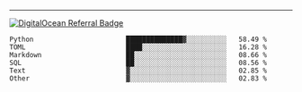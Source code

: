 ---
[![DigitalOcean Referral Badge](https://web-platforms.sfo2.digitaloceanspaces.com/WWW/Badge%203.svg)](https://www.digitalocean.com/?refcode=37fa54d82492&utm_campaign=Referral_Invite&utm_medium=Referral_Program&utm_source=badge)

<!--START_SECTION:waka-->

```text
Python                       ██████████████▓░░░░░░░░░░   58.49 %
TOML                         ████░░░░░░░░░░░░░░░░░░░░░   16.28 %
Markdown                     ██░░░░░░░░░░░░░░░░░░░░░░░   08.66 %
SQL                          ██░░░░░░░░░░░░░░░░░░░░░░░   08.56 %
Text                         ▓░░░░░░░░░░░░░░░░░░░░░░░░   02.85 %
Other                        ▓░░░░░░░░░░░░░░░░░░░░░░░░   02.83 %
```

<!--END_SECTION:waka-->


[linkedin]: https://www.linkedin.com/in/mohamed-elh/

